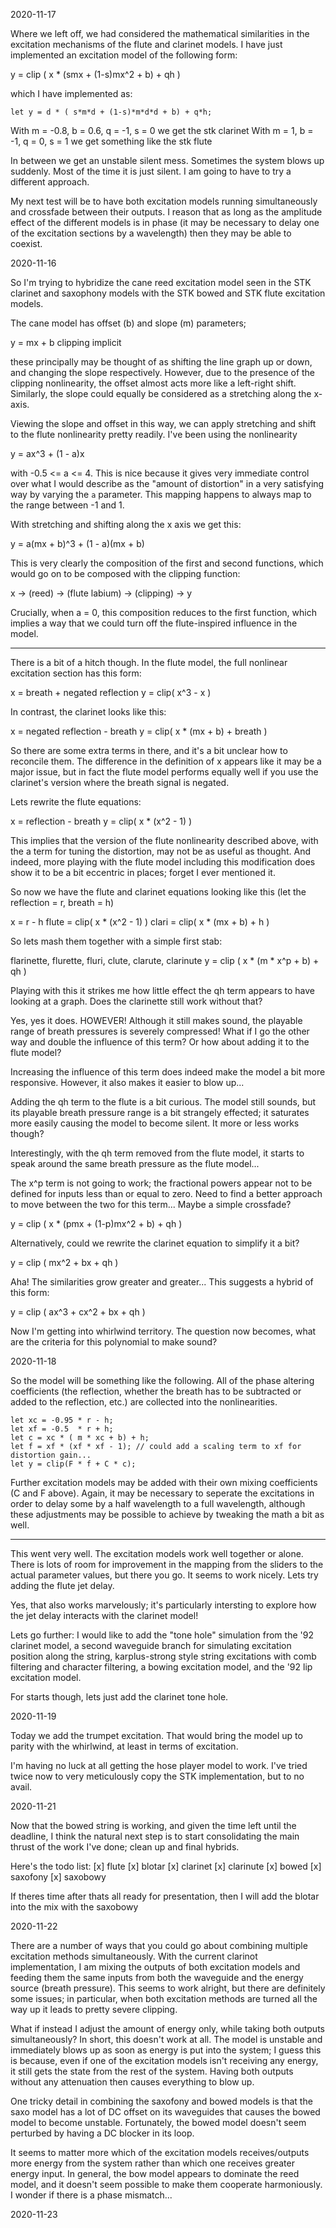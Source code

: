 2020-11-17

Where we left off, we had considered the mathematical similarities in the
excitation mechanisms of the flute and clarinet models. I have just implemented
an excitation model of the following form:

y = clip ( x * (smx + (1-s)mx^2 + b) + qh )

which I have implemented as:

`let y = d * ( s*m*d + (1-s)*m*d*d + b) + q*h;`

With m = -0.8, b = 0.6, q = -1, s = 0 we get the stk clarinet
With m = 1, b = -1, q = 0, s = 1 we get something like the stk flute

In between we get an unstable silent mess. Sometimes the system blows up
suddenly. Most of the time it is just silent. I am going to have to try a
different approach.

My next test will be to have both excitation models running simultaneously and
crossfade between their outputs. I reason that as long as the amplitude effect
of the different models is in phase (it may be necessary to delay one of the
excitation sections by a wavelength) then they may be able to coexist.

2020-11-16

So I'm trying to hybridize the cane reed excitation model seen in the STK
clarinet and saxophony models with the STK bowed and STK flute excitation
models. 

The cane model has offset (b) and slope (m) parameters; 

y = mx + b
clipping implicit

these principally may be thought of as shifting the line graph up or down, and
changing the slope respectively.  However, due to the presence of the clipping
nonlinearity, the offset almost acts more like a left-right shift.  Similarly,
the slope could equally be considered as a stretching along the x-axis.

Viewing the slope and offset in this way, we can apply stretching and shift
to the flute nonlinearity pretty readily.  I've been using the nonlinearity

y = ax^3 + (1 - a)x

with -0.5 <= a <= 4.  This is nice because it gives very immediate control over
what I would describe as the "amount of distortion" in a very satisfying way by
varying the `a` parameter.  This mapping happens to always map to the range 
between -1 and 1.

With stretching and shifting along the x axis we get this:

y = a(mx + b)^3 + (1 - a)(mx + b)

This is very clearly the composition of the first and second functions, which
would go on to be composed with the clipping function:

x -> (reed) -> (flute labium) -> (clipping) -> y

Crucially, when a = 0, this composition reduces to the first function, which
implies a way that we could turn off the flute-inspired influence in the model.

---

There is a bit of a hitch though. In the flute model, the full nonlinear
excitation section has this form:

x = breath + negated reflection
y = clip( x^3 - x )

In contrast, the clarinet looks like this:

x = negated reflection - breath
y = clip( x * (mx + b) + breath )

So there are some extra terms in there, and it's a bit unclear how to reconcile
them.  The difference in the definition of x appears like it may be a major
issue, but in fact the flute model performs equally well if you use the
clarinet's version where the breath signal is negated.

Lets rewrite the flute equations:

x = reflection - breath
y = clip( x * (x^2 - 1) )

This implies that the version of the flute nonlinearity described above, with
the a term for tuning the distortion, may not be as useful as thought. And
indeed, more playing with the flute model including this modification does show
it to be a bit eccentric in places; forget I ever mentioned it.

So now we have the flute and clarinet equations looking like this (let the 
reflection = r, breath = h)

x = r - h
flute = clip( x * (x^2 - 1) )
clari = clip( x * (mx  + b) + h )

So lets mash them together with a simple first stab:

flarinette, flurette, fluri, clute, clarute, clarinute
y = clip ( x * (m * x^p + b) + qh )

Playing with this it strikes me how little effect the qh term appears to have
looking at a graph. Does the clarinette still work without that?

Yes, yes it does. HOWEVER! Although it still makes sound, the playable range
of breath pressures is severely compressed! What if I go the other way and
double the influence of this term? Or how about adding it to the flute model?

Increasing the influence of this term does indeed make the model a bit more
responsive. However, it also makes it easier to blow up...

Adding the qh term to the flute is a bit curious. The model still sounds, but
its playable breath pressure range is a bit strangely effected; it saturates
more easily causing the model to become silent. It more or less works though?

Interestingly, with the qh term removed from the flute model, it starts to
speak around the same breath pressure as the flute model...

The x^p term is not going to work; the fractional powers appear not to be
defined for inputs less than or equal to zero. Need to find a better approach
to move between the two for this term...  Maybe a simple crossfade?

y = clip ( x * (pmx + (1-p)mx^2 + b) + qh )

Alternatively, could we rewrite the clarinet equation to simplify it a bit?

y = clip ( mx^2 + bx + qh )

Aha! The similarities grow greater and greater... This suggests a hybrid of
this form:

y = clip ( ax^3 + cx^2 + bx + qh )

Now I'm getting into whirlwind territory. The question now becomes, what are
the criteria for this polynomial to make sound?

2020-11-18

So the model will be something like the following. All of the phase altering
coefficients (the reflection, whether the breath has to be subtracted or added
to the reflection, etc.) are collected into the nonlinearities.

```soul
let xc = -0.95 * r - h; 
let xf = -0.5  * r + h;
let c = xc * ( m * xc + b) + h; 
let f = xf * (xf * xf - 1); // could add a scaling term to xf for distortion gain...
let y = clip(F * f + C * c);
```

Further excitation models may be added with their own mixing coefficients (C
and F above).  Again, it may be necessary to seperate the excitations in order
to delay some by a half wavelength to a full wavelength, although these
adjustments may be possible to achieve by tweaking the math a bit as well.

---

This went very well. The excitation models work well together or alone. There
is lots of room for improvement in the mapping from the sliders to the actual
parameter values, but there you go. It seems to work nicely. Lets try adding
the flute jet delay.

Yes, that also works marvelously; it's particularly intersting to explore how
the jet delay interacts with the clarinet model!

Lets go further: I would like to add the "tone hole" simulation from the '92
clarinet model, a second waveguide branch for simulating excitation position
along the string, karplus-strong style string excitations with comb filtering
and character filtering, a bowing excitation model, and the '92 lip excitation
model.

For starts though, lets just add the clarinet tone hole.

2020-11-19

Today we add the trumpet excitation. That would bring the model up to parity
with the whirlwind, at least in terms of excitation. 

I'm having no luck at all getting the hose player model to work. I've tried
twice now to very meticulously copy the STK implementation, but to no avail.

2020-11-21

Now that the bowed string is working, and given the time left until the
deadline, I think the natural next step is to start consolidating the main
thrust of the work I've done; clean up and final hybrids.

Here's the todo list:
[x] flute
[x] blotar
[x] clarinet
[x] clarinute
[x] bowed
[x] saxofony
[x] saxobowy

If theres time after thats all ready for presentation, then I will add the
blotar into the mix with the saxobowy

2020-11-22

There are a number of ways that you could go about combining multiple excitation
methods simultaneously. With the current clarinot implementation, I am mixing
the outputs of both excitation models and feeding them the same inputs from
both the waveguide and the energy source (breath pressure). This seems to work
alright, but there are definitely some issues; in particular, when both
excitation methods are turned all the way up it leads to pretty severe clipping.

What if instead I adjust the amount of energy only, while taking both outputs
simultaneously? In short, this doesn't work at all. The model is unstable and
immediately blows up as soon as energy is put into the system; I guess this
is because, even if one of the excitation models isn't receiving any energy,
it still gets the state from the rest of the system. Having both outputs
without any attenuation then causes everything to blow up.

One tricky detail in combining the saxofony and bowed models is that the saxo
model has a lot of DC offset on its waveguides that causes the bowed model
to become unstable. Fortunately, the bowed model doesn't seem perturbed by 
having a DC blocker in its loop.

It seems to matter more which of the excitation models receives/outputs more
energy from the system rather than which one receives greater energy input.
In general, the bow model appears to dominate the reed model, and it doesn't
seem possible to make them cooperate harmoniously. I wonder if there is a phase
mismatch...

2020-11-23


